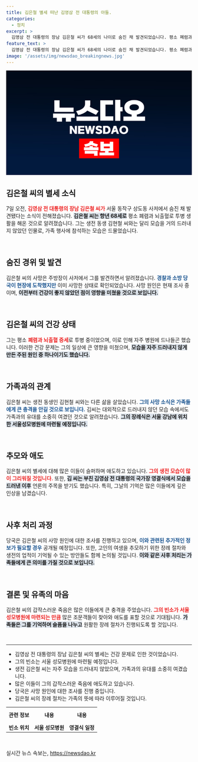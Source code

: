 ```yaml
---
title: 김은철 별세 떠난 김영삼 전 대통령의 아들.
categories:
  - 정치
excerpt: >
  김영삼 전 대통령의 장남 김은철 씨가 68세의 나이로 숨진 채 발견되었습니다. 평소 폐렴과 뇌출혈로 투병 중이었던 그는 가족과의 희로애락 속에 조용히 생을 마감했습니다.
feature_text: >
  김영삼 전 대통령의 장남 김은철 씨가 68세의 나이로 숨진 채 발견되었습니다. 평소 폐렴과 뇌출혈로 투병 중이었던 그는 가족과의 희로애락 속에 조용히 생을 마감했습니다.
image: '/assets/img/newsdao_breakingnews.jpg'
---
```


<p><img src="/assets/img/newsdao_breakingnews.jpg" alt="ontimetimes 속보" /></p>

<h2 data-ke-size="size26">김은철 씨의 별세 소식</h2>

<p data-ke-size="size16">7일 오전, <b><span style="color: #ee2323;">김영삼 전 대통령의 장남 김은철 씨가</span></b> 서울 동작구 상도동 사저에서 숨진 채 발견됐다는 소식이 전해졌습니다. <b><span style="background-color: #21538527;">김은철 씨는 향년 68세로</span></b> 평소 폐렴과 뇌출혈로 투병 생활을 해온 것으로 알려졌습니다. 그는 생전 동생 김현철 씨와는 달리 모습을 거의 드러내지 않았던 인물로, 가족 행사에 참석하는 모습은 드물었습니다.</p>

<p data-ke-size="size16">&nbsp;</p>

<h2 data-ke-size="size26">숨진 경위 및 발견</h2>

<p data-ke-size="size16">김은철 씨의 사망은 주방장이 사저에서 그를 발견하면서 알려졌습니다. <b><span style="color: #1a5490;">경찰과 소방 당국이 현장에 도착했지만</span></b> 이미 사망한 상태로 확인되었습니다. 사망 원인은 현재 조사 중이며, <b><span style="background-color: #21538527;">이전부터 건강이 좋지 않았던 점이 영향을 미쳤을 것으로 보입니다.</span></b></p>

<p data-ke-size="size16">&nbsp;</p>

<h2 data-ke-size="size26">김은철 씨의 건강 상태</h2>

<p data-ke-size="size16">그는 평소 <b><span style="color: #ee2323;">폐렴과 뇌출혈 증세</span></b>로 투병 중이었으며, 이로 인해 자주 병원에 드나들곤 했습니다. 이러한 건강 문제는 그의 일상에 큰 영향을 미쳤으며, <b><span style="background-color: #21538527;">모습을 자주 드러내지 않게 만든 주된 원인 중 하나이기도 했습니다.</span></b></p>

<p data-ke-size="size16">&nbsp;</p>

<h2 data-ke-size="size26">가족과의 관계</h2>

<p data-ke-size="size16">김은철 씨는 생전 동생인 김현철 씨와는 다른 삶을 살았습니다. <b><span style="color: #1a5490;">그의 사망 소식은 가족들에게 큰 충격을 안길 것으로 보입니다.</span></b> 김씨는 대외적으로 드러내지 않던 모습 속에서도 가족과의 유대를 소중히 여겼던 것으로 알려졌습니다. <b><span style="background-color: #21538527;">그의 장례식은 서울 강남에 위치한 서울성모병원에 마련될 예정입니다.</span></b></p>

<p data-ke-size="size16">&nbsp;</p>

<h2 data-ke-size="size26">추모와 애도</h2>

<p data-ke-size="size16">김은철 씨의 별세에 대해 많은 이들이 슬퍼하며 애도하고 있습니다. <b><span style="color: #ee2323;">그의 생전 모습이 많이 그리워질 것입니다.</span></b> 또한, <b><span style="background-color: #21538527;">김 씨는 부친 김영삼 전 대통령의 국가장 영결식에서 모습을 드러낸 이후</span></b> 언론의 주목을 받기도 했습니다. 특히, 그날의 기억은 많은 이들에게 깊은 인상을 남겼습니다.</p>

<p data-ke-size="size16">&nbsp;</p>

<h2 data-ke-size="size26">사후 처리 과정</h2>

<p data-ke-size="size16">당국은 김은철 씨의 사망 원인에 대한 조사를 진행하고 있으며, <b><span style="color: #1a5490;">이와 관련된 추가적인 정보가 필요할 경우</span></b> 공개될 예정입니다. 또한, 고인의 여생을 추모하기 위한 장례 절차와 생전의 업적이 기억될 수 있는 방안들도 함께 논의될 것입니다. <b><span style="background-color: #21538527;">이와 같은 사후 처리는 가족들에게 큰 의미를 가질 것으로 보입니다.</span></b></p>

<p data-ke-size="size16">&nbsp;</p>

<h2 data-ke-size="size26">결론 및 유족의 마음</h2>

<p data-ke-size="size16">김은철 씨의 갑작스러운 죽음은 많은 이들에게 큰 충격을 주었습니다. <b><span style="color: #ee2323;">그의 빈소가 서울성모병원에 마련되는 만큼</span></b> 많은 조문객들이 찾아와 애도를 표할 것으로 기대됩니다. <b><span style="background-color: #21538527;">가족들은 그를 기억하며 슬픔을 나누고</span></b> 원활한 장례 절차가 진행되도록 할 것입니다.</p>

<p data-ke-size="size16">&nbsp;</p>

<hr>

<ul>
<li>김영삼 전 대통령의 장남 김은철 씨의 별세는 건강 문제로 인한 것이었습니다.</li>
<li>그의 빈소는 서울 성모병원에 마련될 예정입니다.</li>
<li>생전 김은철 씨는 자주 모습을 드러내지 않았으며, 가족과의 유대를 소중히 여겼습니다.</li>
<li>많은 이들이 그의 갑작스러운 죽음에 애도하고 있습니다.</li>
<li>당국은 사망 원인에 대한 조사를 진행 중입니다.</li>
<li>김은철 씨의 장례 절차는 가족의 뜻에 따라 이루어질 것입니다.</li>
</ul>

<table style="width: 100%; border-collapse: collapse;">
<tr>
<td style="text-align: center; height: 37px;"><b>관련 정보</b></td>
<td style="text-align: center; height: 17px;"><b>내용</b></td>
<td style="text-align: center; height: 17px;"><b>내용</b></td>
</tr>
<tr>
<td style="text-align: center; height: 17px;"><b>빈소 위치</b></td>
<td style="text-align: center; height: 17px;"><b>서울 성모병원</b></td>
<td style="text-align: center; height: 17px;"><b>영결식 일정</b></td>
</tr>
</table>

<p data-ke-size="size16">&nbsp;</p>
실시간 뉴스 속보는, <a href="https://newsdao.kr" rel="dofollow">https://newsdao.kr</a>


